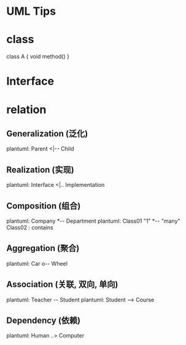 UML Tips
======

# class
class A {
void method()
}
# Interface

# relation
## Generalization (泛化)
plantuml: Parent <|-- Child
## Realization (实现)
plantuml: Interface <|.. Implementation
## Composition (组合)
plantuml: Company *-- Department
plantuml: Class01 "1" *-- "many" Class02 : contains
## Aggregation (聚合)
plantuml: Car o-- Wheel
## Association (关联, 双向, 单向)
plantuml: Teacher -- Student
plantuml: Student --> Course
## Dependency (依赖)
plantuml: Human ..> Computer
